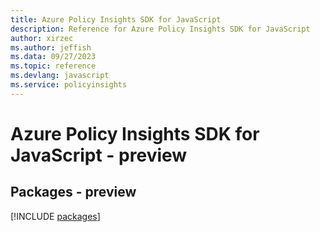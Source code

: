 ```yaml
---
title: Azure Policy Insights SDK for JavaScript
description: Reference for Azure Policy Insights SDK for JavaScript
author: xirzec
ms.author: jeffish
ms.data: 09/27/2023
ms.topic: reference
ms.devlang: javascript
ms.service: policyinsights
---
```

# Azure Policy Insights SDK for JavaScript - preview
## Packages - preview
[!INCLUDE [packages](policy-insights-index.md)]